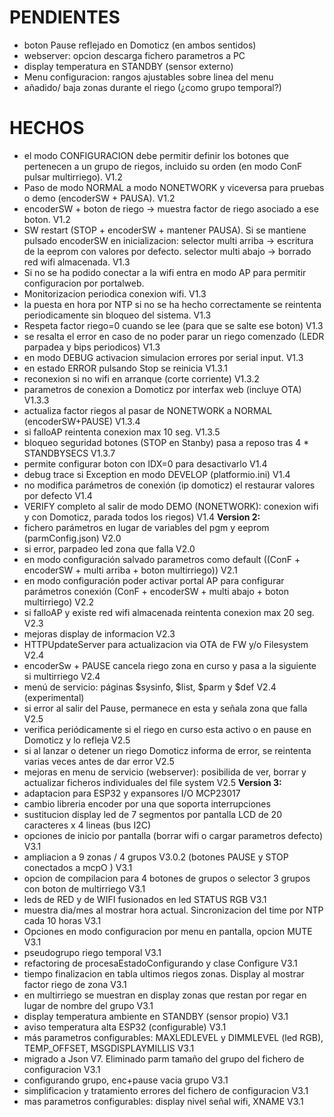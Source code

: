 PENDIENTES
==========
- boton Pause reflejado en Domoticz (en ambos sentidos)
- webserver: opcion descarga fichero parametros a PC
- display temperatura en STANDBY (sensor externo)
- Menu configuracion: rangos ajustables sobre linea del menu
- añadido/ baja zonas durante el riego (¿como grupo temporal?)

HECHOS
======
- el modo CONFIGURACION debe permitir definir los botones que pertenecen a un grupo de riegos, incluido su orden (en modo ConF pulsar multirriego). V1.2
- Paso de modo NORMAL a modo NONETWORK y viceversa para pruebas o demo (encoderSW + PAUSA). V1.2
- encoderSW + boton de riego -> muestra factor de riego asociado a ese boton. V1.2
- SW restart (STOP + encoderSW + mantener PAUSA). Si se mantiene pulsado encoderSW en inicializacion:
    selector multi arriba -> escritura de la eeprom con valores por defecto.
    selector multi abajo  -> borrado red wifi almacenada. V1.3 
- Si no se ha podido conectar a la wifi entra en modo AP para permitir configuracion por portalweb.  
- Monitorizacion periodica conexion wifi. V1.3
- la puesta en hora por NTP si no se ha hecho correctamente se reintenta periodicamente sin
  bloqueo del sistema. V1.3
- Respeta factor riego=0 cuando se lee (para que se salte ese boton) V1.3
- se resalta el error en caso de no poder parar un riego comenzado (LEDR parpadea y bips
  periodicos) V1.3
- en modo DEBUG activacion simulacion errores por serial input. V1.3
- en estado ERROR pulsando Stop se reinicia V1.3.1
- reconexion si no wifi en arranque (corte corriente) V1.3.2
- parametros de conexion a Domoticz por interfax web (incluye OTA) V1.3.3
- actualiza factor riegos al pasar de NONETWORK a NORMAL (encoderSW+PAUSE) V1.3.4
- si falloAP reintenta conexion max 10 seg. V1.3.5
- bloqueo seguridad botones (STOP en Stanby) pasa a reposo tras 4 * STANDBYSECS V1.3.7
- permite configurar boton con IDX=0 para desactivarlo V1.4
- debug trace si Exception en modo DEVELOP (platformio.ini) V1.4
- no modifica parámetros de conexión (ip domoticz) el restaurar valores por defecto V1.4
- VERIFY completo al salir de modo DEMO (NONETWORK): conexion wifi y con Domoticz, parada todos los riegos) V1.4
**Version 2:**
- fichero parámetros en lugar de variables del pgm y eeprom (parmConfig.json) V2.0
- si error, parpadeo led zona que falla V2.0
- en modo configuración salvado parametros como default ((ConF + encoderSW +
  multi arriba + boton multirriego)) V2.1
- en modo configuración poder activar portal AP para configurar parámetros conexión (ConF + encoderSW +
  multi abajo + boton multirriego) V2.2
- si falloAP y existe red wifi almacenada reintenta conexion max 20 seg. V2.3
- mejoras display de informacion V2.3
- HTTPUpdateServer para actualizacion via OTA de FW y/o Filesystem V2.4
- encoderSw + PAUSE cancela riego zona en curso y pasa a la siguiente si multirriego V2.4
- menú de servicio: páginas $sysinfo, $list, $parm y $def V2.4 (experimental)
- si error al salir del Pause, permanece en esta y señala zona que falla V2.5
- verifica periódicamente si el riego en curso esta activo o en pause en Domoticz y lo refleja V2.5
- si al lanzar o detener un riego Domoticz informa de error, se reintenta varias veces antes de dar error V2.5
- mejoras en menu de servicio (webserver): posibilida de ver, borrar y actualizar ficheros individuales del file system V2.5
**Version 3:**
- adaptacion para ESP32 y expansores I/O MCP23017
- cambio libreria encoder por una que soporta interrupciones
- sustitucion display led de 7 segmentos por pantalla LCD de 20 caracteres x 4 lineas (bus I2C)
- opciones de inicio por pantalla (borrar wifi o cargar parametros defecto) V3.1
- ampliacion a 9 zonas / 4 grupos V3.0.2 (botones PAUSE y STOP conectados a mcpO ) V3.1
- opcion de compilacion para 4 botones de grupos o selector 3 grupos con boton de multirriego V3.1
- leds de RED y de WIFI fusionados en led STATUS RGB V3.1
- muestra dia/mes al mostrar hora actual. Sincronizacion del time por NTP cada 10 horas V3.1
- Opciones en modo configuracion por menu en pantalla, opcion MUTE V3.1
- pseudogrupo riego temporal V3.1
- refactoring  de procesaEstadoConfigurando y clase Configure  V3.1
- tiempo finalizacion en tabla ultimos riegos zonas. Display al mostrar factor riego de zona V3.1
- en multirriego se muestran en display zonas que restan por regar en lugar de nombre del grupo V3.1
- display temperatura ambiente en STANDBY (sensor propio) V3.1
- aviso temperatura alta ESP32 (configurable) V3.1
- más parametros configurables: MAXLEDLEVEL y DIMMLEVEL (led RGB), TEMP_OFFSET, MSGDISPLAYMILLIS V3.1
- migrado a Json V7. Eliminado parm tamaño del grupo del fichero de configuracion V3.1
- configurando grupo, enc+pause vacia grupo V3.1
- simplificacion y tratamiento errores del fichero de configuracion V3.1
- mas parametros configurables: display nivel señal wifi, XNAME V3.1

